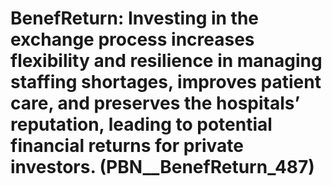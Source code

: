 # BenefReturn: __Investing in the exchange process increases flexibility and resilience in managing staffing shortages, improves patient care, and preserves the hospitals’ reputation, leading to potential financial returns for private investors.__ (PBN__BenefReturn_487)

